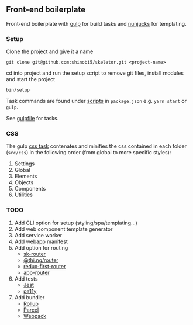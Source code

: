 ## Front-end boilerplate
Front-end boilerplate with [gulp](https://github.com/gulpjs/gulp) for build tasks and [nunjucks](https://github.com/mozilla/nunjucks) for templating.

### Setup

Clone the project and give it a name

```
git clone git@github.com:shinobi5/skeletor.git <project-name>
```

cd into project and run the setup script to remove git files, install modules and start the project

```
bin/setup
```

Task commands are found under [scripts](https://github.com/shinobi5/skeletor/blob/master/package.json#L29) in `package.json` e.g. `yarn start` or `gulp`.

See [gulpfile](https://github.com/shinobi5/skeletor/blob/master/gulpfile.babel.js) for tasks.

### CSS

The gulp [css task](https://github.com/shinobi5/skeletor/blob/master/gulpfile.babel.js#L61) contenates and minifies the css contained in each folder (`src/css`) in the following order (from global to more specific styles):

1. Settings
2. Global
3. Elements
4. Objects
5. Components
6. Utilities

### TODO
1. Add CLI option for setup (styling/spa/templating...)
2. Add web component template generator
3. Add service worker
4. Add webapp manifest
5. Add option for routing
    - [sk-router](https://github.com/skatejs/skatejs/tree/master/packages/sk-router)
    - [@thi.ng/router](https://github.com/thi-ng/umbrella/tree/master/packages/router)
    - [redux-first-router](https://github.com/faceyspacey/redux-first-router)
    - [app-router](https://github.com/erikringsmuth/app-router)
6. Add tests
    - [Jest](https://github.com/facebook/jest)
    - [pa11y](https://github.com/pa11y/pa11y)
7. Add bundler
    - [Rollup](https://rollupjs.org/guide/en#quick-start)
    - [Parcel](https://parceljs.org/)
    - [Webpack](https://webpack.js.org/)  
